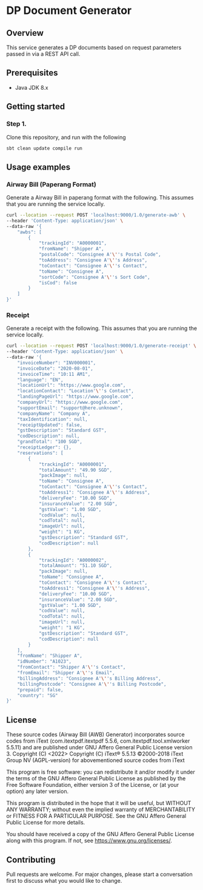 # DP Document Generator

## Overview

This service generates a DP documents based on request parameters passed in via a REST API call.

## Prerequisites

* Java JDK 8.x

## Getting started

### Step 1.

Clone this repository, and run with the following

```bash
sbt clean update compile run
```

## Usage examples

### Airway Bill (Paperang Format)

Generate a Airway Bill in paperang format with the following. This assumes that you are running the service locally.

```bash
curl --location --request POST 'localhost:9000/1.0/generate-awb' \
--header 'Content-Type: application/json' \
--data-raw '{
    "awbs": [
        {
            "trackingId": "A0000001",
            "fromName": "Shipper A",
            "postalCode": "Consignee A'\''s Postal Code",
            "toAddress": "Consignee A'\''s Address",
            "toContact": "Consignee A'\''s Contact",
            "toName": "Consignee A",
            "sortCode": "Consignee A'\''s Sort Code",
            "isCod": false
        }
    ]
}'
```

### Receipt

Generate a receipt with the following. This assumes that you are running the service locally.

```bash
curl --location --request POST 'localhost:9000/1.0/generate-receipt' \
--header 'Content-Type: application/json' \
--data-raw '{
    "invoiceNumber": "INV000001",
    "invoiceDate": "2020-08-01",
    "invoiceTime": "10:11 AM1",
    "language": "EN",
    "locationUrl": "https://www.google.com",
    "locationContact": "Location'\''s Contact",
    "landingPageUrl": "https://www.google.com",
    "companyUrl": "https://www.google.com",
    "supportEmail": "support@here.unknown",
    "companyName": "Company A",
    "taxIdentification": null,
    "receiptUpdated": false,
    "gstDescription": "Standard GST",
    "codDescription": null,
    "grandTotal": "100 SGD",
    "receiptLedger": {},
    "reservations": [
        {
            "trackingId": "A0000001",
            "totalAmount": "49.90 SGD",
            "packImage": null,
            "toName": "Consignee A",
            "toContact": "Consignee A'\''s Contact",
            "toAddress1": "Consignee A'\''s Address",
            "deliveryFee": "10.00 SGD",
            "insuranceValue": "2.00 SGD",
            "gstValue": "1.00 SGD",
            "codValue": null,
            "codTotal": null,
            "imageUrl": null,
            "weight": "1 KG",
            "gstDescription": "Standard GST",
            "codDescription": null
        },
        {
            "trackingId": "A0000002",
            "totalAmount": "51.10 SGD",
            "packImage": null,
            "toName": "Consignee A",
            "toContact": "Consignee A'\''s Contact",
            "toAddress1": "Consignee A'\''s Address",
            "deliveryFee": "10.00 SGD",
            "insuranceValue": "2.00 SGD",
            "gstValue": "1.00 SGD",
            "codValue": null,
            "codTotal": null,
            "imageUrl": null,
            "weight": "1 KG",
            "gstDescription": "Standard GST",
            "codDescription": null
        }
    ],
    "fromName": "Shipper A",
    "idNumber": "A1023",
    "fromContact": "Shipper A'\''s Contact",
    "fromEmail": "Shipper A'\''s Email",
    "billingAddress": "Consignee A'\''s Billing Address",
    "billingPostcode": "Consignee A'\''s Billing Postcode",
    "prepaid": false,
    "country": "SG"
}'
```

## License

These source codes (Airway Bill (AWB) Generator) incorporates source codes from  iText (com.itextpdf.itextpdf
5.5.6, com.itextpdf.tool.xmlworker 5.5.11) and are published under GNU Affero General Public License version 3.
Copyright (C) <2022> <Ninja Logistics Pte. Ltd.>
Copyright (C) iText® 5.5.13 ©2000-2018 iText Group NV (AGPL-version) for abovementioned source
codes from iText

This program is free software: you can redistribute it and/or modify it under the terms of the GNU Affero General Public License as
published by the Free Software Foundation, either version 3 of the License, or (at your option) any later version.

This program is distributed in the hope that it will be useful, but WITHOUT ANY WARRANTY; without even the implied warranty of
MERCHANTABILITY or FITNESS FOR A PARTICULAR PURPOSE.  See the GNU Affero General Public License for more details.

You should have received a copy of the GNU Affero General Public License along with this program.  If not, see https://www.gnu.org/licenses/.

## Contributing

Pull requests are welcome. For major changes, please start a conversation first to discuss what you would like to
change.
